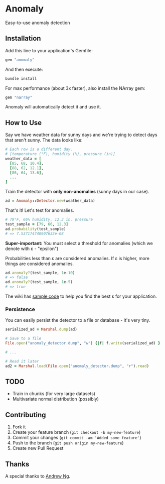 # Anomaly

Easy-to-use anomaly detection

## Installation

Add this line to your application's Gemfile:

```ruby
gem "anomaly"
```

And then execute:

```sh
bundle install
```

For max performance (about 3x faster), also install the NArray gem:

```ruby
gem "narray"
```

Anomaly will automatically detect it and use it.

## How to Use

Say we have weather data for sunny days and we're trying to detect days that aren't sunny. The data looks like:

```ruby
# Each row is a different day.
# [temperature (°F), humidity (%), pressure (in)]
weather_data = [
  [85, 68, 10.4],
  [88, 62, 12.1],
  [86, 64, 13.6],
  ...
]
```

Train the detector with **only non-anomalies** (sunny days in our case).

```ruby
ad = Anomaly::Detector.new(weather_data)
```

That's it! Let's test for anomalies.

```ruby
# 79°F, 66% humidity, 12.3 in. pressure
test_sample = [79, 66, 12.3]
ad.probability(test_sample)
# => 7.537174740907633e-08
```

**Super-important:** You must select a threshold for anomalies (which we denote with ε - "epsilon")

Probabilities less than ε are considered anomalies. If ε is higher, more things are considered anomalies.

``` ruby
ad.anomaly?(test_sample, 1e-10)
# => false
ad.anomaly?(test_sample, 1e-5)
# => true
```

The wiki has [sample code](https://github.com/ankane/anomaly/wiki/Home) to help you find the best ε for your application.

### Persistence

You can easily persist the detector to a file or database - it's very tiny.

```ruby
serialized_ad = Marshal.dump(ad)

# Save to a file
File.open("anomaly_detector.dump", "w") {|f| f.write(serialized_ad) }

# ...

# Read it later
ad2 = Marshal.load(File.open("anomaly_detector.dump", "r").read)
```

## TODO

- Train in chunks (for very large datasets)
- Multivariate normal distribution (possibly)

## Contributing

1. Fork it
2. Create your feature branch (`git checkout -b my-new-feature`)
3. Commit your changes (`git commit -am 'Added some feature'`)
4. Push to the branch (`git push origin my-new-feature`)
5. Create new Pull Request

## Thanks

A special thanks to [Andrew Ng](http://www.ml-class.org).
